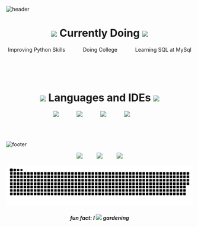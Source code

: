 ![header](https://capsule-render.vercel.app/api?type=waving&color=12736900&height=160&section=header&text=Magalhães&fontAlignY=40&fontSize=90&animation=twinkling&fontColor=127369)


<h1 align="center">
  <img src="https://icongr.am/material/account-circle-outline.svg?size=30&color=127369">
  Currently Doing
  <img src="https://icongr.am/material/account-circle-outline.svg?size=30&color=127369">
</h1>

<p align="center">
  Improving Python Skills
  <img width="40px">
  Doing College
  <img width="40px">
  Learning SQL at MySql
</p>

</br></br></br>


<h1 align="center">
  <img src="https://icongr.am/material/laptop-windows.svg?size=30&color=127369">
  Languages and IDEs
  <img src="https://icongr.am/material/laptop-windows.svg?size=30&color=127369">
</h1>

<div align="center">
  <img src="https://icongr.am/devicon/python-plain.svg?size=70&color=127369">
  <img width="40px">
  <img src="https://icongr.am/devicon/pycharm-plain.svg?size=70&color=127369">
  <img width="40px">
  <img src="https://icongr.am/devicon/mysql-plain-wordmark.svg?size=100&color=127369">
  <img width="40px">
  <img src="https://icongr.am/devicon/visualstudio-plain.svg?size=70&color=127369">
  <img width="40px">
</div>

</br></br>

![footer](https://capsule-render.vercel.app/api?type=waving&color=127369&height=100&section=footer)

<div align="center">
  <a href="mailto:pedro.magalhaes0717@gmail.com?subject=Contato%20do%20GitHub"><img src="https://img.shields.io/badge/e‑mail-D14836.svg?&style=for-the-badge&schemaVersion=1&logo=GMail&color=127369&logoColor=white"></a>
  <img width="30px">
  <a href="https://www.linkedin.com/in/dropemag/"><img src="https://img.shields.io/badge/linkedin-1DA1F2.svg?&style=for-the-badge&schemaVersion=1&logo=Linkedin&color=127369&logoColor=white"></a>
  <img width="30px">
  <a href="https://www.instagram.com/drope.mag/"><img src="https://img.shields.io/badge/instagram-1DA1F2.svg?&style=for-the-badge&schemaVersion=1&logo=Instagram&color=127369&logoColor=white"></a>
</div>

![snake gif](https://github.com/dropeMag/dropeMag/blob/output/github-contribution-grid-snake.svg)

<h5 align="center">
  fun fact: I
  <img src="https://icongr.am/material/cards-heart.svg?size=15&color=127369">
  gardening
</h5>
